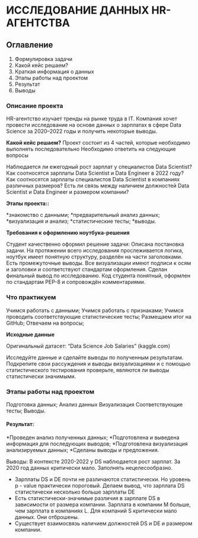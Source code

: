 # ИССЛЕДОВАНИЕ ДАННЫХ HR-АГЕНТСТВА
## Оглавление

1. Формулировка задачи
2. Какой кейс решаем?
3. Краткая информация о данных
4. Этапы работы над проектом
5. Результат
6. Выводы
### Описание проекта

HR-агентство изучает тренды на рынке труда в IT. Компания хочет провести исследование на основе данных о зарплатах в сфере Data Science за 2020–2022 годы и получить некоторые выводы.


**Какой кейс решаем?**
Проект состоит из 4 частей, которые необходимо выполнять последовательно
Необходимо ответить на следующие вопросы

Наблюдается ли ежегодный рост зарплат у специалистов Data Scientist?
Как соотносятся зарплаты Data Scientist и Data Engineer в 2022 году?
Как соотносятся зарплаты специалистов Data Scientist в компаниях различных размеров?
Есть ли связь между наличием должностей Data Scientist и Data Engineer и размером компании?

**Этапы проекта::**

*знакомство с данными;
*предварительный анализ данных;
*визуализация и анализ;
*статистические тесты;
*выводы.

**Требования к оформлению ноутбука-решения**

Студент качественно оформил решение задачи:
Описана постановка задачи.
На протяжении всего исследования прослеживается логика, ноутбук имеет понятную структуру, разделён на части заголовками.
Есть промежуточные выводы.
Все визуализации имеют подписи к осям и заголовки и соответствуют стандартам оформления.
Сделан финальный вывод по исследованию.
Код студента понятный, оформлен по стандартам PEP-8 и сопровождён комментариями.



### Что практикуем

Учимся работать с данными;
Учимся работать с признаками;
Учимся проводить соответствующие статистические тесты;
Размещаем итог на GitHub;
Отвечаем на вопросы;

**Исходные данные**

Оригинальный датасет: “Data Science Job Salaries” (kaggle.com)

Исследуйте данные и сделайте выводы по полученным результатам. Подкрепите свои рассуждения и выводы визуализациями и с помощью статистического тестирования проверьте, являются ли выводы статистически значимыми.

### Этапы работы над проектом

Подготовка данных;
Анализ данных
Визуализация
Соответствующие тесты;
Выводы.


#### Результат:
*Проведен анализ полученных данных;
*Подготовлена и выведена информация для последующих выводов;
*Подготовлена визуализация анализируемых данных;
*Сделаны выводы и предложения.


Выводы:
В контексте 2020-2022 у DS наблюдается рост зарплат. За 2020 год данных критически мало. Заполнять нецелесообразно. 
*   Зарплаты DS и DE почти не различаются статистически. Но уровень p - value практически пороговый. Делаем вывод, что зарплата DS статистически несколько больше зарплаты DE
*   Есть статистически-значимые различия в зарплате DS в зависимости от размера компании. Зарплата в компании M больше, чем зарплата в компаниях L. Для компаний S критически мало данных. Они отброшены.
*   Существует взаимосвязь наличием должностей DS и DE и размером компании.
